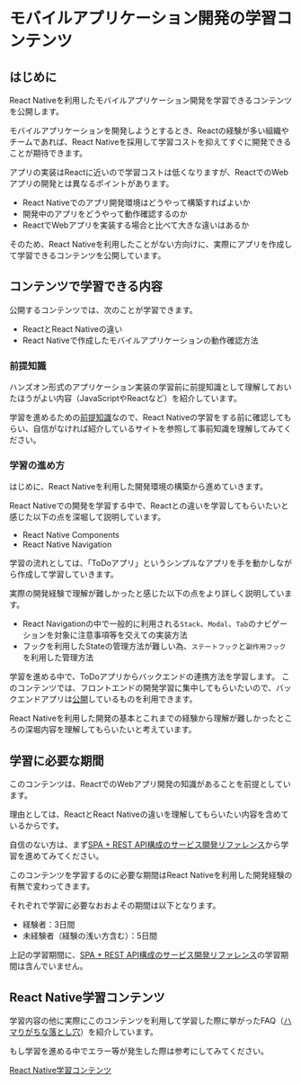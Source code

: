 # モバイルアプリケーション開発の学習コンテンツ

## はじめに

React Nativeを利用したモバイルアプリケーション開発を学習できるコンテンツを公開します。

モバイルアプリケーションを開発しようとするとき、Reactの経験が多い組織やチームであれば、React Nativeを採用して学習コストを抑えてすぐに開発できることが期待できます。

アプリの実装はReactに近いので学習コストは低くなりますが、ReactでのWebアプリの開発とは異なるポイントがあります。

- React Nativeでのアプリ開発環境はどうやって構築すればよいか
- 開発中のアプリをどうやって動作確認するのか
- ReactでWebアプリを実装する場合と比べて大きな違いはあるか

そのため、React Nativeを利用したことがない方向けに、実際にアプリを作成して学習できるコンテンツを公開しています。

## コンテンツで学習できる内容

公開するコンテンツでは、次のことが学習できます。

- ReactとReact Nativeの違い
- React Nativeで作成したモバイルアプリケーションの動作確認方法

### 前提知識

ハンズオン形式のアプリケーション実装の学習前に前提知識として理解しておいたほうがよい内容（JavaScriptやReactなど）を紹介しています。

学習を進めるための[前提知識](https://ws-4020.github.io/mobile-app-crib-notes/react-native/learn/basic-concepts/pre-requisites)なので、React Nativeの学習をする前に確認してもらい、自信がなければ紹介しているサイトを参照して事前知識を理解してみてください。

### 学習の進め方

はじめに、React Nativeを利用した開発環境の構築から進めていきます。

React Nativeでの開発を学習する中で、Reactとの違いを学習してもらいたいと感じた以下の点を深堀して説明しています。

- React Native Components
- React Native Navigation

学習の流れとしては、「ToDoアプリ」というシンプルなアプリを手を動かしながら作成して学習していきます。

実際の開発経験で理解が難しかったと感じた以下の点をより詳しく説明しています。

- React Navigationの中で一般的に利用される`Stack`、`Modal`、`Tab`のナビゲーションを対象に注意事項等を交えての実装方法
- フックを利用したStateの管理方法が難しい為、`ステートフック`と`副作用フック`を利用した管理方法

学習を進める中で、ToDoアプリからバックエンドの連携方法を学習します。
このコンテンツでは、フロントエンドの開発学習に集中してもらいたいので、バックエンドアプリは[公開](https://github.com/ws-4020/mobile-app-hands-on-backend)しているものを利用できます。

React Nativeを利用した開発の基本とこれまでの経験から理解が難しかったところの深堀内容を理解してもらいたいと考えています。

## 学習に必要な期間

このコンテンツは、ReactでのWebアプリ開発の知識があることを前提としています。

理由としては、ReactとReact Nativeの違いを理解してもらいたい内容を含めているからです。

自信のない方は、まず[SPA + REST API構成のサービス開発リファレンス](https://fintan.jp/?p=5952)から学習を進めてみてください。

このコンテンツを学習するのに必要な期間はReact Nativeを利用した開発経験の有無で変わってきます。

それぞれで学習に必要なおおよその期間は以下となります。

- 経験者：3日間
- 未経験者（経験の浅い方含む）：5日間

上記の学習期間に、[SPA + REST API構成のサービス開発リファレンス](https://fintan.jp/?p=5952)の学習期間は含んでいません。

## React Native学習コンテンツ

学習内容の他に実際にこのコンテンツを利用して学習した際に挙がったFAQ（[ハマりがちな落とし穴](https://ws-4020.github.io/mobile-app-crib-notes/react-native/common-pitfalls)）を紹介しています。

もし学習を進める中でエラー等が発生した際は参考にしてみてください。

[React Native学習コンテンツ](https://ws-4020.github.io/mobile-app-crib-notes/react-native/learn)
